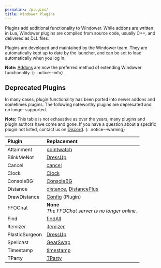 ```yaml
---
permalink: /plugins/
title: Windower Plugins
---
```


Plugins add additional functionality to Windower. While addons are written in Lua, Windower plugins are compiled from source code, usually C++, and delivered as DLL files.

Plugins are developed and maintained by the Windower team. They are automatically kept up to date by the launcher, and can be set to load automatically when you log in.

**Note:** [Addons](../addons/) are now the preferred method of extending Windower functionality. 
{: .notice--info}

## Deprecated Plugins

In many cases, plugin functionality has been ported into newer addons and sometimes plugins.
The following noteworthy plugins are deprecated and no longer supported. 

**Note:** This table is not exhaustive as over the years, many plugins and plugin authors have come and gone. If you have a question about a specific plugin not listed, contact us on [Discord](https://discord.gg/v6pk6uy).
{: .notice--warning}

| Plugin | Replacement |
|:---|:---|
| Attainment | [pointwatch](https://github.com/Windower/Lua/tree/live/addons/pointwatch) |
| BlinkMeNot | [DressUp](https://github.com/Windower/Lua/tree/live/addons/DressUp) |
| Cancel | [cancel](https://github.com/Windower/Lua/tree/live/addons/cancel) |
| Clock | [Clock](https://github.com/Windower/Lua/tree/live/addons/Clock) |
| ConsoleBG | [ConsoleBG](https://github.com/Windower/Lua/tree/live/addons/ConsoleBG) |
| Distance | [distance](https://github.com/Windower/Lua/tree/live/addons/distance), [DistancePlus](https://github.com/Windower/Lua/tree/live/addons/DistancePlus) |
| DrawDistance | [Config](config/) (Plugin) |
| FFOChat | **None**<br> *The FFOChat server is no longer online.* |
| Find | [findAll](https://github.com/Windower/Lua/tree/live/addons/findAll) |
| Itemizer | [itemizer](https://github.com/Windower/Lua/tree/live/addons/itemizer) |
| PlasticSurgeon | [DressUp](https://github.com/Windower/Lua/tree/live/addons/DressUp) |
| Spellcast | [GearSwap](https://github.com/Windower/Lua/tree/live/addons/GearSwap) |
| Timestamp | [timestamp](https://github.com/Windower/Lua/tree/live/addons/timestamp) |
| TParty | [TParty](https://github.com/Windower/Lua/tree/live/addons/TParty) |
